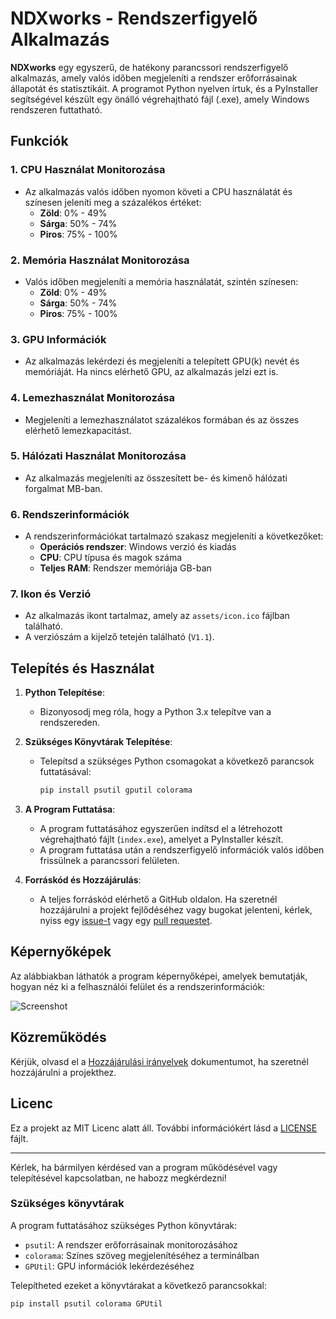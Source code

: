 # NDXworks - Rendszerfigyelő Alkalmazás

**NDXworks** egy egyszerű, de hatékony parancssori rendszerfigyelő alkalmazás, amely valós időben megjeleníti a rendszer erőforrásainak állapotát és statisztikáit. A programot Python nyelven írtuk, és a PyInstaller segítségével készült egy önálló végrehajtható fájl (.exe), amely Windows rendszeren futtatható.

## Funkciók

### 1. CPU Használat Monitorozása
- Az alkalmazás valós időben nyomon követi a CPU használatát és színesen jeleníti meg a százalékos értéket:
  - **Zöld**: 0% - 49%
  - **Sárga**: 50% - 74%
  - **Piros**: 75% - 100%

### 2. Memória Használat Monitorozása
- Valós időben megjeleníti a memória használatát, szintén színesen:
  - **Zöld**: 0% - 49%
  - **Sárga**: 50% - 74%
  - **Piros**: 75% - 100%

### 3. GPU Információk
- Az alkalmazás lekérdezi és megjeleníti a telepített GPU(k) nevét és memóriáját. Ha nincs elérhető GPU, az alkalmazás jelzi ezt is.

### 4. Lemezhasználat Monitorozása
- Megjeleníti a lemezhasználatot százalékos formában és az összes elérhető lemezkapacitást.

### 5. Hálózati Használat Monitorozása
- Az alkalmazás megjeleníti az összesített be- és kimenő hálózati forgalmat MB-ban.

### 6. Rendszerinformációk
- A rendszerinformációkat tartalmazó szakasz megjeleníti a következőket:
  - **Operációs rendszer**: Windows verzió és kiadás
  - **CPU**: CPU típusa és magok száma
  - **Teljes RAM**: Rendszer memóriája GB-ban

### 7. Ikon és Verzió
- Az alkalmazás ikont tartalmaz, amely az `assets/icon.ico` fájlban található.
- A verziószám a kijelző tetején található (`V1.1`).

## Telepítés és Használat

1. **Python Telepítése**: 
   - Bizonyosodj meg róla, hogy a Python 3.x telepítve van a rendszereden.

2. **Szükséges Könyvtárak Telepítése**:
   - Telepítsd a szükséges Python csomagokat a következő parancsok futtatásával:
     ```bash
     pip install psutil gputil colorama
     ```

3. **A Program Futtatása**:
   - A program futtatásához egyszerűen indítsd el a létrehozott végrehajtható fájlt (`index.exe`), amelyet a PyInstaller készít.
   - A program futtatása után a rendszerfigyelő információk valós időben frissülnek a parancssori felületen.

4. **Forráskód és Hozzájárulás**:
   - A teljes forráskód elérhető a GitHub oldalon. Ha szeretnél hozzájárulni a projekt fejlődéséhez vagy bugokat jelenteni, kérlek, nyiss egy [issue-t](https://github.com/username/ndxworks/issues) vagy egy [pull requestet](https://github.com/username/ndxworks/pulls).

## Képernyőképek

Az alábbiakban láthatók a program képernyőképei, amelyek bemutatják, hogyan néz ki a felhasználói felület és a rendszerinformációk:

![Screenshot](assets/screenshot.png)

## Közreműködés

Kérjük, olvasd el a [Hozzájárulási irányelvek](CONTRIBUTING.md) dokumentumot, ha szeretnél hozzájárulni a projekthez.

## Licenc

Ez a projekt az MIT Licenc alatt áll. További információkért lásd a [LICENSE](LICENSE) fájlt.

---

Kérlek, ha bármilyen kérdésed van a program működésével vagy telepítésével kapcsolatban, ne habozz megkérdezni!


### Szükséges könyvtárak

A program futtatásához szükséges Python könyvtárak:
- `psutil`: A rendszer erőforrásainak monitorozásához
- `colorama`: Színes szöveg megjelenítéséhez a terminálban
- `GPUtil`: GPU információk lekérdezéséhez

Telepítheted ezeket a könyvtárakat a következő parancsokkal:

```bash
pip install psutil colorama GPUtil

